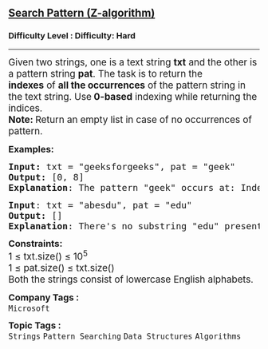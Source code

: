 <h2><a href="https://www.geeksforgeeks.org/problems/search-pattern-z-algorithm--141631/1">Search Pattern (Z-algorithm)</a></h2><h3>Difficulty Level : Difficulty: Hard</h3><hr><div class="problems_problem_content__Xm_eO"><p><span style="font-size: 18.6667px;">Given two strings, one is a text string&nbsp;</span><strong style="font-size: 18.6667px;">txt</strong><span style="font-size: 18.6667px;">&nbsp;and the other is a pattern string&nbsp;</span><strong style="font-size: 18.6667px;">pat</strong><span style="font-size: 18.6667px;">. The task is to return the </span><strong style="font-size: 18.6667px;">indexes</strong><span style="font-size: 18.6667px;">&nbsp;of&nbsp;</span><strong style="font-size: 18.6667px;">all the occurrences</strong><span style="font-size: 18.6667px;">&nbsp;of the pattern string in the text string. Use</span><strong style="font-size: 18.6667px;"> 0-based</strong><span style="font-size: 18.6667px;">&nbsp;indexing while returning the indices.</span><br style="font-size: 18.6667px;"><strong style="font-size: 18.6667px;">Note:&nbsp;</strong><span style="font-size: 18.6667px;">Return an empty list in case of no occurrences of pattern.</span></p>
<p><span style="font-size: 18px;"><strong>Examples:</strong></span></p>
<pre><span style="font-size: 18px;"><strong>Input: </strong>txt = "geeksforgeeks", pat = "geek"
<strong>Output:</strong> [0, 8]
<strong>Explanation</strong>: The pattern "geek" occurs at: Index 0 (characters 0–3) and Index 8 (characters 8–11)</span>
</pre>
<pre><span style="font-size: 18px;"><strong>Input</strong>: txt = "abesdu", pat = "edu"
<strong>Output:</strong> []
<strong>Explanation</strong>: There's no substring "edu" present in txt.</span></pre>
<p><span style="font-size: 18px;"><strong>Constraints:</strong><br><span style="font-size: 18.6667px;">1 ≤ txt.size() ≤ 10<sup>5</sup></span><br style="font-size: 18.6667px;"><span style="font-size: 18.6667px;">1 ≤ pat.size() ≤ txt.size()</span><br style="font-size: 18.6667px;"><span style="font-size: 18.6667px;">Both the strings consist of lowercase English alphabets.</span></span></p></div><p><span style=font-size:18px><strong>Company Tags : </strong><br><code>Microsoft</code>&nbsp;<br><p><span style=font-size:18px><strong>Topic Tags : </strong><br><code>Strings</code>&nbsp;<code>Pattern Searching</code>&nbsp;<code>Data Structures</code>&nbsp;<code>Algorithms</code>&nbsp;